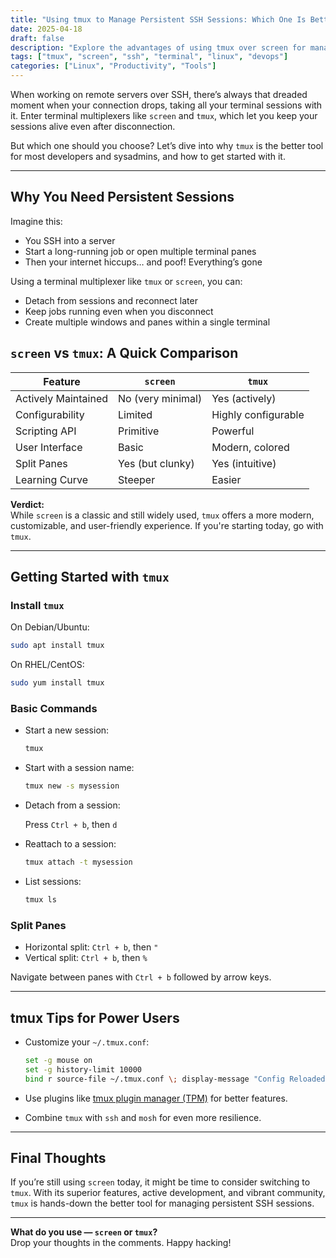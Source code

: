 ```yaml
---
title: "Using tmux to Manage Persistent SSH Sessions: Which One Is Better — screen or tmux?"
date: 2025-04-18
draft: false
description: "Explore the advantages of using tmux over screen for managing persistent SSH sessions, and learn how to use tmux effectively."
tags: ["tmux", "screen", "ssh", "terminal", "linux", "devops"]
categories: ["Linux", "Productivity", "Tools"]
---
```


When working on remote servers over SSH, there’s always that dreaded moment when your connection drops, taking all your terminal sessions with it. Enter terminal multiplexers like `screen` and `tmux`, which let you keep your sessions alive even after disconnection.

But which one should you choose? Let’s dive into why `tmux` is the better tool for most developers and sysadmins, and how to get started with it.

---

## Why You Need Persistent Sessions

Imagine this:

- You SSH into a server
- Start a long-running job or open multiple terminal panes
- Then your internet hiccups… and poof! Everything’s gone

Using a terminal multiplexer like `tmux` or `screen`, you can:

- Detach from sessions and reconnect later
- Keep jobs running even when you disconnect
- Create multiple windows and panes within a single terminal

## `screen` vs `tmux`: A Quick Comparison

| Feature                  | `screen`             | `tmux`               |
|--------------------------|----------------------|----------------------|
| Actively Maintained      | No (very minimal)     | Yes (actively)       |
| Configurability          | Limited               | Highly configurable  |
| Scripting API            | Primitive             | Powerful              |
| User Interface           | Basic                 | Modern, colored       |
| Split Panes              | Yes (but clunky)      | Yes (intuitive)       |
| Learning Curve           | Steeper               | Easier                |

**Verdict:**  
While `screen` is a classic and still widely used, `tmux` offers a more modern, customizable, and user-friendly experience. If you're starting today, go with `tmux`.

---

## Getting Started with `tmux`

### Install `tmux`

On Debian/Ubuntu:

```bash
sudo apt install tmux
```

On RHEL/CentOS:

```bash
sudo yum install tmux
```

### Basic Commands

- Start a new session:

  ```bash
  tmux
  ```

- Start with a session name:

  ```bash
  tmux new -s mysession
  ```

- Detach from a session:

  Press `Ctrl + b`, then `d`

- Reattach to a session:

  ```bash
  tmux attach -t mysession
  ```

- List sessions:

  ```bash
  tmux ls
  ```

### Split Panes

- Horizontal split: `Ctrl + b`, then `"`
- Vertical split: `Ctrl + b`, then `%`

Navigate between panes with `Ctrl + b` followed by arrow keys.

---

## tmux Tips for Power Users

- Customize your `~/.tmux.conf`:

  ```bash
  set -g mouse on
  set -g history-limit 10000
  bind r source-file ~/.tmux.conf \; display-message "Config Reloaded!"
  ```

- Use plugins like [tmux plugin manager (TPM)](https://github.com/tmux-plugins/tpm) for better features.
- Combine `tmux` with `ssh` and `mosh` for even more resilience.

---

## Final Thoughts

If you’re still using `screen` today, it might be time to consider switching to `tmux`. With its superior features, active development, and vibrant community, `tmux` is hands-down the better tool for managing persistent SSH sessions.

---

**What do you use — `screen` or `tmux`?**  
Drop your thoughts in the comments. Happy hacking!
